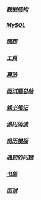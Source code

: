 ##### [数据结构](/data-structure/index "数据结构")
##### [MySQL](/mysql/index)
##### [随想](/blog "个人博客")

##### [工具](/tools/index)

##### [算法](/algorithm/index)

##### [面试题总结](/interview "面试题总结")


##### [读书笔记](/readbook/readme  "读书笔记")

##### [源码阅读](/sourceread "源码阅读")

##### [简历模板](/resume-template "简历模板")

##### [遇到的问题](/problem "遇到的问题")

##### [书单](/booklist/index "技术书单")

##### [面试](/interview-others "Java面试")
